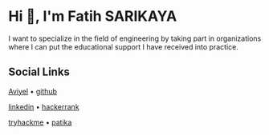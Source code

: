 # Hi 👋, I'm Fatih SARIKAYA
I want to specialize in the field of engineering by taking part in organizations where I can put the educational support I have received into practice.

## Social Links
[Aviyel](https://aviyel.com/@fatihsarikaya)  •  [github](https://github.com/fatihsarikaya)

[linkedin](https://www.linkedin.com/in/fatihsarikaya4)   •  [hackerrank](https://www.hackerrank.com/fatihsarikaya)

[tryhackme](https://tryhackme.com/p/fatihsarikaya)      •    [patika](https://app.patika.dev/fatihsarikayaa)





